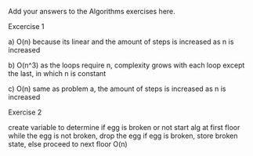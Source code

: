 Add your answers to the Algorithms exercises here.

Excercise 1

a) O(n) because its linear and the amount of steps is increased as n is increased

b) O(n^3) as the loops require n, complexity grows with each loop except the last, in which n is constant 

c) O(n) same as problem a, the amount of steps is increased as n is increased


Exercise 2

create variable to determine if egg is broken or not 
start alg at first floor 
    while the egg is not broken, 
        drop the egg
        if egg is broken, store broken state, 
        else proceed to next floor 
O(n)
